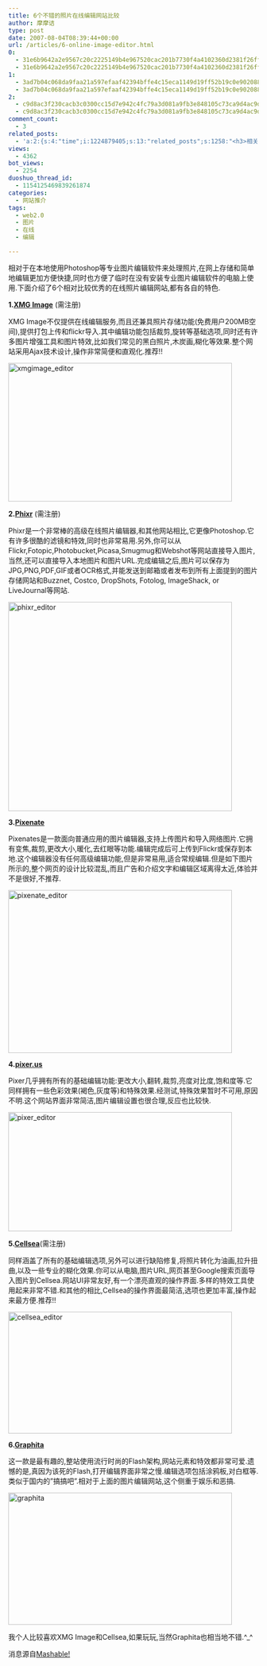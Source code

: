 ```yaml
---
title: 6个不错的照片在线编辑网站比较
author: 摩摩诘
type: post
date: 2007-08-04T08:39:44+00:00
url: /articles/6-online-image-editor.html
0:
  - 31e6b9642a2e9567c20c2225149b4e967520cac201b7730f4a4102360d2381f26ff5e30ce176054f4774ebd8471a1a3e
  - 31e6b9642a2e9567c20c2225149b4e967520cac201b7730f4a4102360d2381f26ff5e30ce176054f4774ebd8471a1a3e
1:
  - 3ad7b04c068da9faa21a597efaaf42394bffe4c15eca1149d19ff52b19c0e9020886b19fdd7e63085bda06e3fe4d000d
  - 3ad7b04c068da9faa21a597efaaf42394bffe4c15eca1149d19ff52b19c0e9020886b19fdd7e63085bda06e3fe4d000d
2:
  - c9d8ac3f230cacb3c0300cc15d7e942c4fc79a3d081a9fb3e848105c73ca9d4ac9db69a7c7881deb339028173f8b01f8
  - c9d8ac3f230cacb3c0300cc15d7e942c4fc79a3d081a9fb3e848105c73ca9d4ac9db69a7c7881deb339028173f8b01f8
comment_count:
  - 3
related_posts:
  - 'a:2:{s:4:"time";i:1224879405;s:13:"related_posts";s:1258:"<h3>相关日志</h3><ul class="related_post"><li><a href="http://www.digglife.cn/articles/web20_button_generator.html" title="超级集装箱:15款在线web2.0图片生成器">超级集装箱:15款在线web2.0图片生成器</a></li><li><a href="http://www.digglife.cn/articles/funny-coincidence-japan.html" title="照片中有趣的巧合之日本篇">照片中有趣的巧合之日本篇</a></li><li><a href="http://www.digglife.cn/articles/search-specific-time-pop-songs-yamelo.html" title="搜索特定时间的流行歌曲&#8211;Yamelo">搜索特定时间的流行歌曲&#8211;Yamelo</a></li><li><a href="http://www.digglife.cn/articles/my-web20-tools.html" title="摩摩诘的Web2.0装备">摩摩诘的Web2.0装备</a></li><li><a href="http://www.digglife.cn/articles/3d-package.html" title="在线制作商品包装图片:3D-Pack">在线制作商品包装图片:3D-Pack</a></li><li><a href="http://www.digglife.cn/articles/voice-thread.html" title="支持多媒体评论的照片分享服务:VoiceThread">支持多媒体评论的照片分享服务:VoiceThread</a></li><li><a href="http://www.digglife.cn/articles/round-pic.html" title="归来:在线给图片加上圆角效果Round Pic">归来:在线给图片加上圆角效果Round Pic</a></li></ul>";}'
views:
  - 4362
bot_views:
  - 2254
duoshuo_thread_id:
  - 1154125469839261874
categories:
  - 网站推介
tags:
  - web2.0
  - 图片
  - 在线
  - 编辑

---
```

相对于在本地使用Photoshop等专业图片编辑软件来处理照片,在网上存储和简单地编辑更加方便快捷,同时也方便了临时在没有安装专业图片编辑软件的电脑上使用.下面介绍了6个相对比较优秀的在线照片编辑网站,都有各自的特色.

**1.**[**XMG Image**][1] (需注册)

XMG Image不仅提供在线编辑服务,而且还兼具照片存储功能(免费用户200MB空间),提供打包上传和flickr导入.其中编辑功能包括裁剪,旋转等基础选项,同时还有许多图片增强工具和图片特效,比如我们常见的黑白照片,木炭画,糊化等效果.整个网站采用Ajax技术设计,操作非常简便和直观化.推荐!!

<a href="https://www.digglife.net/wp-content/uploads/3/379/2007/08/xmgimage-editor.png" atomicselection="true"><img height="279" alt="xmgimage_editor" src="https://www.digglife.net/wp-content/uploads/3/379/2007/08/xmgimage-editor-thumb.png" width="450" /></a></p> 

<!--more-->

**2.**[**Phixr**][2] (需注册)

Phixr是一个非常棒的高级在线照片编辑器,和其他网站相比,它更像Photoshop.它有许多很酷的滤镜和特效,同时也非常易用.另外,你可以从Flickr,Fotopic,Photobucket,Picasa,Smugmug和Webshot等网站直接导入图片,当然,还可以直接导入本地图片和图片URL.完成编辑之后,图片可以保存为JPG,PNG,PDF,GIF或者OCR格式,并能发送到邮箱或者发布到所有上面提到的图片存储网站和Buzznet, Costco, DropShots, Fotolog, ImageShack, or LiveJournal等网站.

<a href="https://www.digglife.net/wp-content/uploads/3/379/2007/08/phixr-editor.png" atomicselection="true"><img height="421" alt="phixr_editor" src="https://www.digglife.net/wp-content/uploads/3/379/2007/08/phixr-editor-thumb.png" width="450" /></a>

**3.**[**Pixenate**][3]

Pixenates是一款面向普通应用的图片编辑器,支持上传图片和导入网络图片.它拥有变焦,裁剪,更改大小,暖化,去红眼等功能.编辑完成后可上传到Flickr或保存到本地.这个编辑器没有任何高级编辑功能,但是非常易用,适合常规编辑.但是如下图片所示的,整个网页的设计比较混乱,而且广告和介绍文字和编辑区域离得太近,体验并不是很好,不推荐.

<a href="https://www.digglife.net/wp-content/uploads/3/379/2007/08/pixenate-editor.png" atomicselection="true"><img height="328" alt="pixenate_editor" src="https://www.digglife.net/wp-content/uploads/3/379/2007/08/pixenate-editor-thumb.png" width="450" /></a>

**4.**[**pixer.us**][4]

Pixer几乎拥有所有的基础编辑功能:更改大小,翻转,裁剪,亮度对比度,饱和度等.它同样拥有一些色彩效果(褐色,灰度等)和特殊效果.经测试,特殊效果暂时不可用,原因不明.这个网站界面非常简洁,图片编辑设置也很合理,反应也比较快.

<a href="https://www.digglife.net/wp-content/uploads/3/379/2007/08/pixer-editor.png" atomicselection="true"><img height="240" alt="pixer_editor" src="https://www.digglife.net/wp-content/uploads/3/379/2007/08/pixer-editor-thumb.png" width="450" /></a>

**5.**[**Cellsea**][5](需注册)

同样涵盖了所有的基础编辑选项,另外可以进行缺陷修复,将照片转化为油画,拉升扭曲,以及一些专业的糊化效果.你可以从电脑,图片URL,网页甚至Google搜索页面导入图片到Cellsea.网站UI非常友好,有一个漂亮直观的操作界面.多样的特效工具使用起来非常不错.和其他的相比,Cellsea的操作界面最简洁,选项也更加丰富,操作起来最方便.推荐!!

<a href="https://www.digglife.net/wp-content/uploads/3/379/2007/08/cellsea-editor.png" atomicselection="true"><img height="245" alt="cellsea_editor" src="https://www.digglife.net/wp-content/uploads/3/379/2007/08/cellsea-editor-thumb.png" width="450" /></a>

**6.**[**Graphita**][6]

这一款是最有趣的,整站使用流行时尚的Flash架构,网站元素和特效都非常可爱.遗憾的是,真因为该死的Flash,打开编辑界面非常之慢.编辑选项包括涂鸦板,对白框等.类似于国内的&#8221;搞搞吧&#8221;.相对于上面的图片编辑网站,这个侧重于娱乐和恶搞.

<a href="https://www.digglife.net/wp-content/uploads/3/379/2007/08/graphita.png" atomicselection="true"><img height="266" alt="graphita" src="https://www.digglife.net/wp-content/uploads/3/379/2007/08/graphita-thumb.png" width="450" /></a>

我个人比较喜欢XMG Image和Cellsea,如果玩玩,当然Graphita也相当地不错.^_^

消息源自<a href="http://mashable.com/2007/08/03/online-image-editors/" target="_blank">Mashable!</a>

 [1]: http://www.xmgimage.com
 [2]: http://www.phixr.com
 [3]: http://pixenate.com
 [4]: http://www.pixer.us
 [5]: http://www.cellsea.com/java-cellsea/media/index.htm
 [6]: http://www.graphita.com
